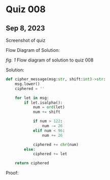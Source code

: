 # Quiz 008
## Sep 8, 2023

Screenshot of quiz

Flow Diagram of Solution:

*fig. 1* Flow diagram of solution to quiz 008

Solution:
```.py
def cipher_message(msg:str, shift:int)->str:
    msg.lower()
    ciphered = ''

    for let in msg:
        if let.isalpha():
            num = ord(let)
            num += shift

            if num > 122:
                num -= 26
            elif num < 96:
                num += 26

            ciphered += chr(num)
        else:
            ciphered += let

    return ciphered
```

Proof:
